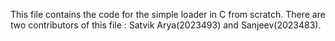 This file contains the code for the simple loader in C from scratch. There are two contributors of this file : Satvik Arya(2023493) and Sanjeev(2023483).
